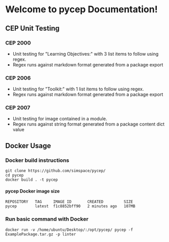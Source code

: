 # Welcome to pycep Documentation!

## CEP Unit Testing

### CEP 2000
-   Unit testing for "Learning Objectives:" with 3 list items to follow using regex.
-   Regex runs against markdown format generated from a package export

### CEP 2006
-   Unit testing for "Toolkit:" with 1 list items to follow using regex.
-   Regex runs against markdown format generated from a package export

### CEP 2007
-   Unit testing for image contained in a module.
-   Regex runs against string format generated from a package content dict value


## Docker Usage

### Docker build instructions

    git clone https://github.com/simspace/pycep/
    cd pycep
    docker build . -t pycep 

#### pycep Docker image size 

    REPOSITORY   TAG     IMAGE ID       CREATED         SIZE
    pycep        latest  f1c8852bff90   2 minutes ago   107MB


### Run basic command with Docker 

    docker run -v /home/ubuntu/Desktop/:/opt/pycep/ pycep -f ExamplePackage.tar.gz -p linter